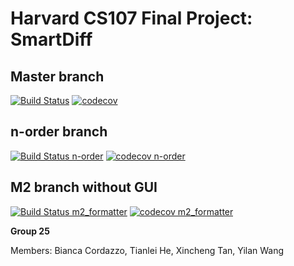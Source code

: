 # Harvard CS107 Final Project: SmartDiff

## Master branch
[![Build Status](https://travis-ci.com/SmartDiff/cs107-FinalProject.svg?branch=master)](https://travis-ci.com/SmartDiff/cs107-FinalProject)
[![codecov](https://codecov.io/gh/SmartDiff/cs107-FinalProject/branch/master/graph/badge.svg?token=9IKFVF8E1T)](https://codecov.io/gh/SmartDiff/cs107-FinalProject)

## n-order branch
[![Build Status n-order](https://travis-ci.com/SmartDiff/cs107-FinalProject.svg?branch=n-order)](https://travis-ci.com/SmartDiff/cs107-FinalProject)
[![codecov n-order](https://codecov.io/gh/SmartDiff/cs107-FinalProject/branch/n-order/graph/badge.svg?token=9IKFVF8E1T)](https://codecov.io/gh/SmartDiff/cs107-FinalProject)

## M2 branch without GUI
[![Build Status m2_formatter](https://travis-ci.com/SmartDiff/cs107-FinalProject.svg?branch=m2_formatter)](https://travis-ci.com/SmartDiff/cs107-FinalProject)
[![codecov m2_formatter](https://codecov.io/gh/SmartDiff/cs107-FinalProject/branch/m2_formatter/graph/badge.svg?token=9IKFVF8E1T)](https://codecov.io/gh/SmartDiff/cs107-FinalProject)

**Group 25**

Members: Bianca Cordazzo, Tianlei He, Xincheng Tan, Yilan Wang
